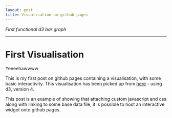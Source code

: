 ```yaml
---
layout: post
title: Visualisation on github pages
---
```


_First functional d3 bar graph_

-----
<!--more-->

<link rel="stylesheet" type="text/css" href="{{ site.baseurl }}/assets/css/custom.css">

# First Visualisation

Yeeeehawwww

This is my first post on github pages containing a visualisation, with some basic interactivity. This visualisation has been picked up from [here](https://bl.ocks.org/d3noob/bdf28027e0ce70bd132edc64f1dd7ea4) - using d3, version 4.

This post is an example of showing that attaching custom javascript and css along with linking to some base data file, it is possible to host an interactive widget onto github pages.

<div class="svg_container"></div>
<script type="text/javascript" src="https://cdnjs.cloudflare.com/ajax/libs/d3-tip/0.9.1/d3-tip.js"></script>
<script type="text/javascript" src="{{ site.baseurl }}/assets/js/custom.js"></script>